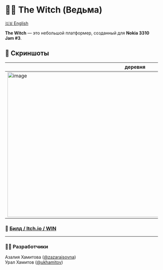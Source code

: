 # 🧙‍♀️ The Witch (Ведьма)

[🇬🇧 English](README.md)

**The Witch** — это небольшой платформер, созданный для **Nokia 3310 Jam #3**.  

## 📸 Скриншоты 
|деревня|огонь|зомби|диалоги|
|-----|-----|-----|-----|
| <img width="841" height="479" alt="image" src="https://github.com/user-attachments/assets/3881e42c-e217-4206-82ac-c07ec461f487" /> | <img width="840" height="477" alt="image" src="https://github.com/user-attachments/assets/9aa759cb-2ef4-4639-a8d1-b5ca45129d5a" /> | <img width="838" height="476" alt="image" src="https://github.com/user-attachments/assets/e4714800-8f01-476b-9f3d-9b9c34475e7d" /> | <img width="840" height="478" alt="image" src="https://github.com/user-attachments/assets/e7ead38c-4526-432f-b31d-c113855ec31a" /> |

### 🔗 [Билд / Itch.io / WIN](https://zaza.itch.io/the-witch)

---

### 👩‍💻 Разработчики

Азалия Хамитова ([@zazaraisovna](https://github.com/zazaraisovna))   
Урал Хамитов ([@ukhamitov](https://github.com/ukhamitov))
